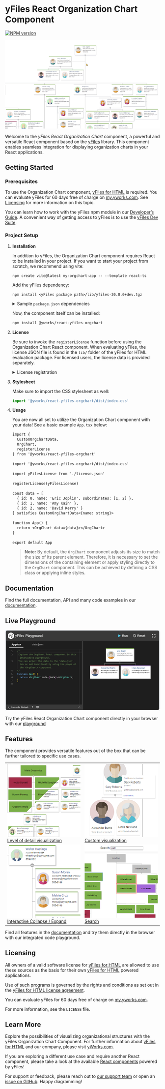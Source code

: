 # yFiles React Organization Chart Component

[![NPM version](https://img.shields.io/npm/v/@yworks/react-yfiles-orgchart?style=flat)](https://www.npmjs.org/package/@yworks/react-yfiles-orgchart)

[![yFiles React Organization Chart Component](https://raw.githubusercontent.com/yWorks/react-yfiles-orgchart/main/assets/react-orgchart-component.gif)](https://docs.yworks.com/react-yfiles-orgchart)

Welcome to the *yFiles React Organization Chart* component, a powerful and versatile React component based on the [yFiles](https://www.yworks.com/yfiles-overview) library. 
This component enables seamless integration for displaying organization charts in your React applications.

## Getting Started

### Prerequisites

To use the Organization Chart component, [yFiles for HTML](https://www.yworks.com/products/yfiles-for-html) is required.
You can evaluate yFiles for 60 days free of charge on [my.yworks.com](https://my.yworks.com/signup?product=YFILES_HTML_EVAL).
See [Licensing](https://docs.yworks.com/react-yfiles-orgchart/introduction/licensing) for more information on this topic.

You can learn how to work with the yFiles npm module in our [Developer’s Guide](https://docs.yworks.com/yfileshtml/#/dguide/yfiles_npm_module). A convenient way of getting access to yFiles is to use the [yFiles Dev Suite](https://www.npmjs.com/package/yfiles-dev-suite).

### Project Setup

1. **Installation**

   In addition to yFiles, the Organization Chart component requires React to be installed in your project.
   If you want to start your project from scratch, we recommend using vite:
   ```
   npm create vite@latest my-orgchart-app -- --template react-ts
   ```

   Add the yFiles dependency:
   ```
   npm install <yFiles package path>/lib/yfiles-30.0.0+dev.tgz
   ```

   <details>

   <summary>Sample <code>package.json</code> dependencies</summary>
   The resulting package.json dependencies should resemble the following:

   ```json
      "dependencies": {
        "react": "^18.2.0",
        "react-dom": "^18.2.0",
        "@yfiles/yfiles": "./lib/yfiles-30.0.0.tgz"
     }
   ```
   </details>

   Now, the component itself can be installed:
   ```bash
   npm install @yworks/react-yfiles-orgchart
   ```

2. **License**

   Be sure to invoke the `registerLicense` function before using the Organization Chart React component.
   When evaluating yFiles, the license JSON file is found in the `lib/` folder of the yFiles for HTML evaluation package.
   For licensed users, the license data is provided separately.

   <details>

   <summary>License registration</summary>

   Import or paste your license data and register the license, e.g. in `App.tsx`:

   ```js
   import yFilesLicense from './license.json'

   registerLicense(yFilesLicense)
   ```
   </details>

3. **Stylesheet**

   Make sure to import the CSS stylesheet as well:

   ```js
   import '@yworks/react-yfiles-orgchart/dist/index.css'
   ```

4. **Usage**

   You are now all set to utilize the Organization Chart component with your data!
   See a basic example `App.tsx` below:

   ```tsx
   import { 
     CustomOrgChartData, 
     OrgChart, 
     registerLicense 
   } from '@yworks/react-yfiles-orgchart'
   
   import '@yworks/react-yfiles-orgchart/dist/index.css'
   
   import yFilesLicense from './license.json'
   
   registerLicense(yFilesLicense)
   
   const data = [
     { id: 0, name: 'Eric Joplin', subordinates: [1, 2] },
     { id: 1, name: 'Amy Kain' },
     { id: 2, name: 'David Kerry' }
   ] satisfies CustomOrgChartData<{name: string}>
   
   function App() {
     return <OrgChart data={data}></OrgChart>
   }
   
   export default App
   ```

    > **Note:** By default, the `OrgChart` component adjusts its size to match the size of its parent element. Therefore, it is necessary to set the dimensions of the containing element or apply styling directly to the `OrgChart` component. This can be achieved by defining a CSS class or applying inline styles.

## Documentation

Find the full documentation, API and many code examples in our [documentation](https://docs.yworks.com/react-yfiles-orgchart).

## Live Playground

[![Live Playground](https://raw.githubusercontent.com/yWorks/react-yfiles-orgchart/main/assets/playground.png)](https://docs.yworks.com/react-yfiles-orgchart/introduction/welcome)

Try the yFiles React Organization Chart component directly in your browser with our [playground](https://docs.yworks.com/react-yfiles-orgchart/introduction/welcome)

## Features

The component provides versatile features out of the box that can be further tailored to specific use cases. 

<table>
    <tr>
        <td>
            <a href="https://docs.yworks.com/react-yfiles-orgchart/introduction/welcome"><img src="https://raw.githubusercontent.com/yWorks/react-yfiles-orgchart/main/assets/level-of-detail.png" title="Level of detail visualization" alt="Level of detail visualization"></a><br>
            <a href="https://docs.yworks.com/react-yfiles-orgchart/introduction/welcome">Level of detail visualization</a>
        </td>
        <td>
            <a href="https://docs.yworks.com/react-yfiles-orgchart/features/custom-items"><img src="https://raw.githubusercontent.com/yWorks/react-yfiles-orgchart/main/assets/custom-visualization.png" title="Custom visualization" alt="Custom visualization"></a><br>
            <a href="https://docs.yworks.com/react-yfiles-orgchart/features/custom-items">Custom visualization</a>
        </td>
    </tr>
    <tr>
        <td>
            <a href="https://docs.yworks.com/react-yfiles-orgchart/features/hook-orgchartprovider"><img src="https://raw.githubusercontent.com/yWorks/react-yfiles-orgchart/main/assets/collapse-expand.png" title="Collapse / Expand" alt="Collapse / Expand"></a><br>
            <a href="https://docs.yworks.com/react-yfiles-orgchart/features/hook-orgchartprovider">Interactive Collapse / Expand</a>
        </td>
        <td>
            <a href="https://docs.yworks.com/react-yfiles-orgchart/features/search"><img src="https://raw.githubusercontent.com/yWorks/react-yfiles-orgchart/main/assets/search.png" title="Search" alt="Search"></a><br>
            <a href="https://docs.yworks.com/react-yfiles-orgchart/features/search">Search</a>
        </td>
    </tr>
</table>

Find all features in the [documentation](https://docs.yworks.com/react-yfiles-orgchart) and try them directly in the
browser with our integrated code playground.

## Licensing

All owners of a valid software license for [yFiles for HTML](https://www.yworks.com/products/yfiles-for-html)
are allowed to use these sources as the basis for their own [yFiles for HTML](https://www.yworks.com/products/yfiles-for-html)
powered applications.

Use of such programs is governed by the rights and conditions as set out in the
[yFiles for HTML license agreement](https://www.yworks.com/products/yfiles-for-html/sla).

You can evaluate yFiles for 60 days free of charge on [my.yworks.com](https://my.yworks.com/signup?product=YFILES_HTML_EVAL).

For more information, see the `LICENSE` file.

## Learn More

Explore the possibilities of visualizing organizational structures with the yFiles Organization Chart Component. For further information about [yFiles for HTML](https://www.yworks.com/yfiles-overview) and our company, please visit [yWorks.com](https://www.yworks.com).

If you are exploring a different use case and require another React component,
please take a look at the available [React components](https://www.yworks.com/yfiles-react-components) powered by yFiles!

For support or feedback, please reach out to [our support team](https://www.yworks.com/contact) or open an [issue on GitHub](https://github.com/yWorks/react-yfiles-orgchart/issues). Happy diagramming!

